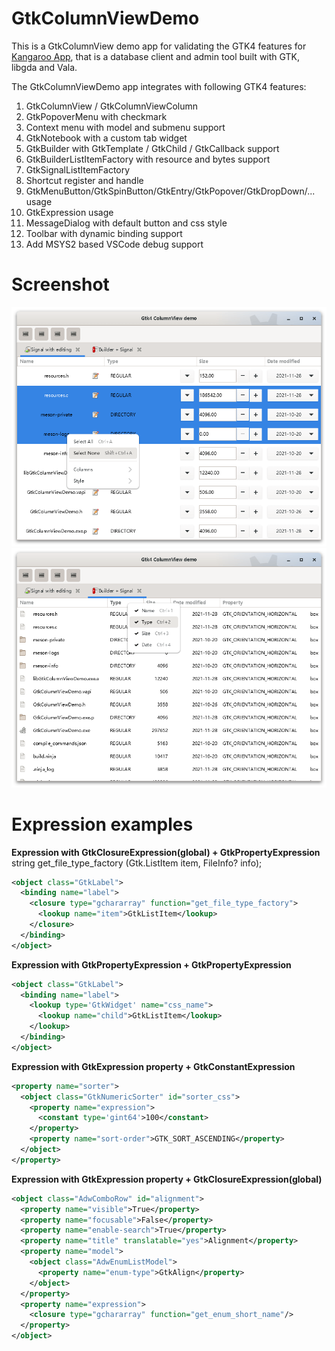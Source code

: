 # GtkColumnViewDemo
This is a GtkColumnView demo app for validating the GTK4 features for [Kangaroo App](https://www.datatable.online/?from=github), that is a database client and admin tool built with GTK, libgda and Vala.

The GtkColumnViewDemo app integrates with following GTK4 features:
1. GtkColumnView / GtkColumnViewColumn
2. GtkPopoverMenu with checkmark
3. Context menu with model and submenu support
4. GtkNotebook with a custom tab widget
5. GtkBuilder with GtkTemplate / GtkChild / GtkCallback support
6. GtkBuilderListItemFactory with resource and bytes support
7. GtkSignalListItemFactory
8. Shortcut register and handle
9. GtkMenuButton/GtkSpinButton/GtkEntry/GtkPopover/GtkDropDown/... usage
10. GtkExpression usage
11. MessageDialog with default button and css style
12. Toolbar with dynamic binding support
13. Add MSYS2 based VSCode debug support

# Screenshot
![Edit mode with GtkSignalListItemFactory](./images/screenshot-1.png)
![View mode with mixed GtkListItemFactory](./images/screenshot-2.png)

# Expression examples
__Expression with GtkClosureExpression(global) + GtkPropertyExpression__
string get_file_type_factory (Gtk.ListItem item, FileInfo? info);
```xml
<object class="GtkLabel">
  <binding name="label">
    <closure type="gchararray" function="get_file_type_factory">
      <lookup name="item">GtkListItem</lookup>
    </closure>
  </binding>
</object>
```
__Expression with GtkPropertyExpression + GtkPropertyExpression__
```xml
<object class="GtkLabel">
  <binding name="label">
    <lookup type='GtkWidget' name="css_name">
      <lookup name="child">GtkListItem</lookup>
    </lookup>
  </binding>
</object>
```

__Expression with GtkExpression property + GtkConstantExpression__
```xml
<property name="sorter">
  <object class="GtkNumericSorter" id="sorter_css">
    <property name="expression">
      <constant type='gint64'>100</constant>
    </property>
    <property name="sort-order">GTK_SORT_ASCENDING</property>
  </object>
</property>
```

__Expression with GtkExpression property + GtkClosureExpression(global)__
```xml
<object class="AdwComboRow" id="alignment">
  <property name="visible">True</property>
  <property name="focusable">False</property>
  <property name="enable-search">True</property>
  <property name="title" translatable="yes">Alignment</property>
  <property name="model">
    <object class="AdwEnumListModel">
      <property name="enum-type">GtkAlign</property>
    </object>
  </property>
  <property name="expression">
    <closure type="gchararray" function="get_enum_short_name"/>
  </property>
</object>
```
